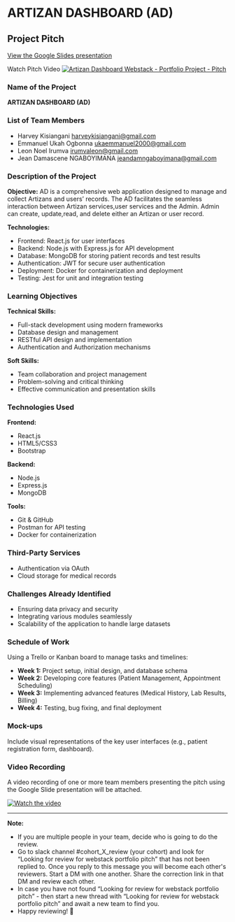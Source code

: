 # ARTIZAN DASHBOARD (AD)

## Project Pitch

[View the Google Slides presentation](https://docs.google.com/presentation/d/1GeLxS2Vfk7s-rfQg5BZwmAa7598IFwAhgDJUZYj7aTU/edit?usp=sharing)

Watch Pitch Video [![Artizan Dashboard Webstack - Portfolio Project - Pitch](https://img.youtube.com/vi/WGPyQCmudV4/maxresdefault.jpg)](https://youtu.be/WGPyQCmudV4?si=_ZBLuJryN9zq41v5)

### Name of the Project
**ARTIZAN DASHBOARD (AD)**

### List of Team Members
- Harvey Kisiangani <harveykisiangani@gmail.com>
- Emmanuel Ukah Ogbonna <ukaemmanuel2000@gmail.com>
- Leon Noel Irumva <irumvaleon@gmail.com>
- Jean Damascene NGABOYIMANA <jeandamngaboyimana@gmail.com>

### Description of the Project
**Objective:** AD is a comprehensive web application designed to manage and collect Artizans and users’ records.
The AD facilitates the seamless interaction between Artizan services,user services and the Admin.
Admin can create, update,read, and delete either an Artizan or user record.


**Technologies:**
- Frontend: React.js for user interfaces
- Backend: Node.js with Express.js for API development
- Database: MongoDB for storing patient records and test results
- Authentication: JWT for secure user authentication
- Deployment: Docker for containerization and deployment
- Testing: Jest for unit and integration testing

### Learning Objectives
**Technical Skills:**
- Full-stack development using modern frameworks
- Database design and management
- RESTful API design and implementation
- Authentication and Authorization mechanisms

**Soft Skills:**
- Team collaboration and project management
- Problem-solving and critical thinking
- Effective communication and presentation skills

### Technologies Used
**Frontend:**
- React.js
- HTML5/CSS3
- Bootstrap

**Backend:**
- Node.js
- Express.js
- MongoDB

**Tools:**
- Git & GitHub
- Postman for API testing
- Docker for containerization

### Third-Party Services
- Authentication via OAuth
- Cloud storage for medical records

### Challenges Already Identified
- Ensuring data privacy and security
- Integrating various modules seamlessly
- Scalability of the application to handle large datasets

### Schedule of Work
Using a Trello or Kanban board to manage tasks and timelines:
- **Week 1:** Project setup, initial design, and database schema
- **Week 2:** Developing core features (Patient Management, Appointment Scheduling)
- **Week 3:** Implementing advanced features (Medical History, Lab Results, Billing)
- **Week 4:** Testing, bug fixing, and final deployment

### Mock-ups
Include visual representations of the key user interfaces (e.g., patient registration form, dashboard).

### Video Recording
A video recording of one or more team members presenting the pitch using the Google Slide presentation will be attached.

[![Watch the video](https://img.youtube.com/vi/WGPyQCmudV4/maxresdefault.jpg)](https://youtu.be/WGPyQCmudV4?si=_ZBLuJryN9zq41v5)

---

**Note:**

- If you are multiple people in your team, decide who is going to do the review.
- Go to slack channel #cohort_X_review (your cohort) and look for “Looking for review for webstack portfolio pitch” that has not been replied to. Once you reply to this message you will become each other's reviewers. Start a DM with one another. Share the correction link in that DM and review each other.
- In case you have not found “Looking for review for webstack portfolio pitch” - then start a new thread with “Looking for review for webstack portfolio pitch” and await a new team to find you.
- Happy reviewing! 💪

